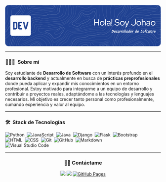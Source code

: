 <div align="center">
  <img src="./github-header-image.png" alt="Banner"/>
</div>

---

### 👨🏻‍💻 &nbsp;Sobre mí

Soy estudiante de **Desarrollo de Software** con un interés profundo en el **desarrollo backend** y actualmente en busca de **prácticas preprofesionales** donde pueda aplicar y expandir mis conocimientos en un entorno profesional. Estoy motivado para integrarme a un equipo de desarrollo y contribuir a proyectos reales, adaptándome a las tecnologías y lenguajes necesarios. Mi objetivo es crecer tanto personal como profesionalmente, sumando experiencia y valor al equipo.

---

### 🛠 &nbsp;Stack de Tecnologías

![Python](https://img.shields.io/badge/-Python-05122A?style=flat&logo=python)&nbsp;
![JavaScript](https://img.shields.io/badge/-JavaScript-05122A?style=flat&logo=javascript)&nbsp;
![Java](https://img.shields.io/badge/-Java-05122A?style=flat&logo=Java&logoColor=FFA518)&nbsp;
![Django](https://img.shields.io/badge/-Django-05122A?style=flat&logo=django&logoColor=092E20)&nbsp;
![Flask](https://img.shields.io/badge/-Flask-05122A?style=flat&logo=flask)&nbsp;
![Bootstrap](https://img.shields.io/badge/-Bootstrap-05122A?style=flat&logo=bootstrap&logoColor=563D7C)\
![HTML](https://img.shields.io/badge/-HTML-05122A?style=flat&logo=HTML5)&nbsp;
![CSS](https://img.shields.io/badge/-CSS-05122A?style=flat&logo=CSS3&logoColor=1572B6)&nbsp;
![Git](https://img.shields.io/badge/-Git-05122A?style=flat&logo=git)&nbsp;
![GitHub](https://img.shields.io/badge/-GitHub-05122A?style=flat&logo=github)&nbsp;
![Markdown](https://img.shields.io/badge/-Markdown-05122A?style=flat&logo=markdown)\
![Visual Studio Code](https://img.shields.io/badge/-Visual%20Studio%20Code-05122A?style=flat&logo=visual-studio-code&logoColor=007ACC)&nbsp;

---

<div align="center">
  <h3>🤝🏻 Contáctame</h3>
</div>

<p align="center">
<a href="https://linkedin.com/in/johaoenriquebravoespinoza"><img src="https://img.shields.io/badge/Linkedin-0077B5?style=flat&logo=Linkedin&logoColor=white"/></a>
<a href="mailto:johaobravoespinoza1501@gmail.com"><img src="https://img.shields.io/badge/Gmail-D14836?style=flat&logo=Gmail&logoColor=white"/></a>
<a href="https://github.com/Johao-dev"><img alt="GitHub Pages" src="https://img.shields.io/badge/GitHub-23327FC7.svg?logo=github&logoColor=white"></a>
</p>
